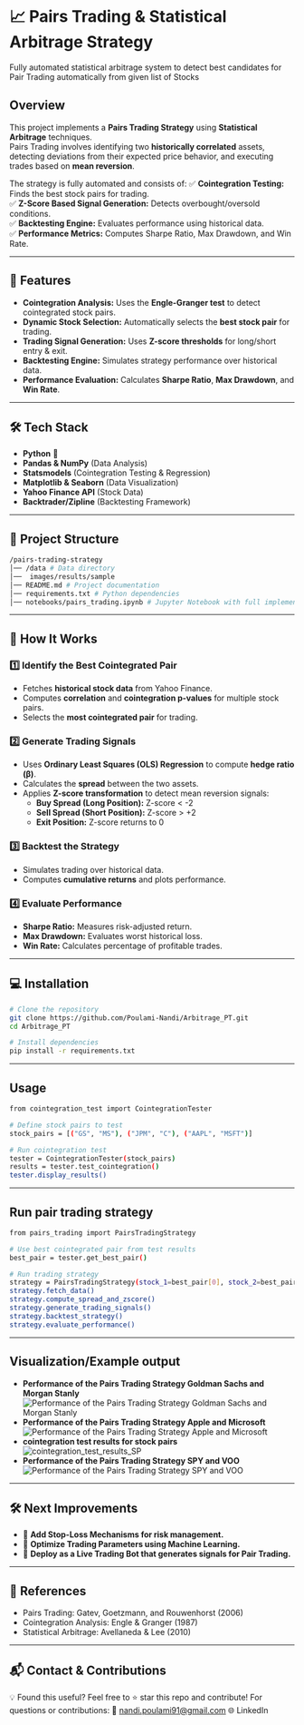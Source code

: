 # 📈 Pairs Trading & Statistical Arbitrage Strategy
Fully automated statistical arbitrage system to detect best candidates for Pair Trading automatically from given list of Stocks

## **Overview**
This project implements a **Pairs Trading Strategy** using **Statistical Arbitrage** techniques.  
Pairs Trading involves identifying two **historically correlated** assets, detecting deviations from their expected price behavior, and executing trades based on **mean reversion**.

The strategy is fully automated and consists of:
✅ **Cointegration Testing:** Finds the best stock pairs for trading.  
✅ **Z-Score Based Signal Generation:** Detects overbought/oversold conditions.  
✅ **Backtesting Engine:** Evaluates performance using historical data.  
✅ **Performance Metrics:** Computes Sharpe Ratio, Max Drawdown, and Win Rate.  

---

## **🔧 Features**
- **Cointegration Analysis:** Uses the **Engle-Granger test** to detect cointegrated stock pairs.
- **Dynamic Stock Selection:** Automatically selects the **best stock pair** for trading.
- **Trading Signal Generation:** Uses **Z-score thresholds** for long/short entry & exit.
- **Backtesting Engine:** Simulates strategy performance over historical data.
- **Performance Evaluation:** Calculates **Sharpe Ratio**, **Max Drawdown**, and **Win Rate**.

---

## **🛠️ Tech Stack**
- **Python** 🐍
- **Pandas & NumPy** (Data Analysis)
- **Statsmodels** (Cointegration Testing & Regression)
- **Matplotlib & Seaborn** (Data Visualization)
- **Yahoo Finance API** (Stock Data)
- **Backtrader/Zipline** (Backtesting Framework)

---

## **📌 Project Structure**
```bash
/pairs-trading-strategy 
│── /data # Data directory
│──  images/results/sample
│── README.md # Project documentation 
│── requirements.txt # Python dependencies 
│── notebooks/pairs_trading.ipynb # Jupyter Notebook with full implementation
```

---

## **📖 How It Works**
### **1️⃣ Identify the Best Cointegrated Pair**
- Fetches **historical stock data** from Yahoo Finance.
- Computes **correlation** and **cointegration p-values** for multiple stock pairs.
- Selects the **most cointegrated pair** for trading.

### **2️⃣ Generate Trading Signals**
- Uses **Ordinary Least Squares (OLS) Regression** to compute **hedge ratio (β)**.
- Calculates the **spread** between the two assets.
- Applies **Z-score transformation** to detect mean reversion signals:
  - **Buy Spread (Long Position):** Z-score < -2
  - **Sell Spread (Short Position):** Z-score > +2
  - **Exit Position:** Z-score returns to 0

### **3️⃣ Backtest the Strategy**
- Simulates trading over historical data.
- Computes **cumulative returns** and plots performance.

### **4️⃣ Evaluate Performance**
- **Sharpe Ratio:** Measures risk-adjusted return.
- **Max Drawdown:** Evaluates worst historical loss.
- **Win Rate:** Calculates percentage of profitable trades.

---

## **💻 Installation**
```bash
# Clone the repository
git clone https://github.com/Poulami-Nandi/Arbitrage_PT.git
cd Arbitrage_PT

# Install dependencies
pip install -r requirements.txt
```
---

## **Usage**
```bash
from cointegration_test import CointegrationTester

# Define stock pairs to test
stock_pairs = [("GS", "MS"), ("JPM", "C"), ("AAPL", "MSFT")]

# Run cointegration test
tester = CointegrationTester(stock_pairs)
results = tester.test_cointegration()
tester.display_results()
```
---

## **Run pair trading strategy**
```bash
from pairs_trading import PairsTradingStrategy

# Use best cointegrated pair from test results
best_pair = tester.get_best_pair()

# Run trading strategy
strategy = PairsTradingStrategy(stock_1=best_pair[0], stock_2=best_pair[1])
strategy.fetch_data()
strategy.compute_spread_and_zscore()
strategy.generate_trading_signals()
strategy.backtest_strategy()
strategy.evaluate_performance()
```

---

## **Visualization/Example output**
- **Performance of the Pairs Trading Strategy Goldman Sachs and Morgan Stanly**
![Performance of the Pairs Trading Strategy Goldman Sachs and Morgan Stanly](https://github.com/Poulami-Nandi/Arbitrage_PT/blob/main/images/results/sample/GS_MS_Pair_trading.png)
- **Performance of the Pairs Trading Strategy Apple and Microsoft**
![Performance of the Pairs Trading Strategy Apple and Microsoft](https://github.com/Poulami-Nandi/Arbitrage_PT/blob/main/images/results/sample/aapl_msft_Pair_trading.png)
- **cointegration test results for stock pairs**
![cointegration_test_results_SP](https://github.com/Poulami-Nandi/Arbitrage_PT/blob/main/images/results/sample/cointegration_test_results_SP.png)
- **Performance of the Pairs Trading Strategy SPY and VOO**
![Performance of the Pairs Trading Strategy SPY and VOO](https://github.com/Poulami-Nandi/Arbitrage_PT/blob/main/images/results/sample/perf_PT_spy_voo.png)

---

## **🛠️ Next Improvements**
- 🔹 **Add Stop-Loss Mechanisms for risk management.**
- 🔹 **Optimize Trading Parameters using Machine Learning.**
- 🔹 **Deploy as a Live Trading Bot that generates signals for Pair Trading.**

---


## 📝 **References**
- Pairs Trading: Gatev, Goetzmann, and Rouwenhorst (2006)
- Cointegration Analysis: Engle & Granger (1987)
- Statistical Arbitrage: Avellaneda & Lee (2010)

---

## **📬 Contact & Contributions**
💡 Found this useful? Feel free to ⭐ star this repo and contribute!
For questions or contributions: 📧 nandi.poulami91@gmail.com
🌐 LinkedIn



